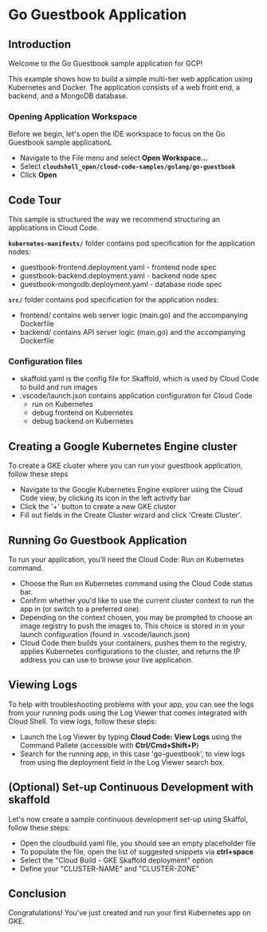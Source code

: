 # Go Guestbook Application #

## Introduction ##

Welcome to the Go Guestbook sample application for GCP!

This example shows how to build a simple multi-tier web application using
Kubernetes and Docker. The application consists of a web front end, a backend, and a MongoDB database.

### Opening Application Workspace ###

Before we begin, let's open the IDE workspace to focus on the Go Guestbook sample applicationL

* Navigate to the <walkthrough-editor-spotlight spotlightId="fileMenu">File</walkthrough-editor-spotlight> menu and select **Open Workspace...**
* Select **`cloudshell_open/cloud-code-samples/golang/go-guestbook`**
* Click **Open**


## Code Tour ##

This sample is structured the way we recommend structuring an applications in Cloud Code.

**`kubernetes-manifests/`** folder contains pod specification for the application nodes:
* <walkthrough-editor-open-file filePath="cloudshell_open/cloud-code-samples/golang/go-guestbook/kubernetes-manifests/guestbook-frontend.deployment.yaml">guestbook-frontend.deployment.yaml</walkthrough-editor-open-file> - frontend node spec
* <walkthrough-editor-open-file filePath="cloudshell_open/cloud-code-samples/golang/go-guestbook/kubernetes-manifests/guestbook-backend.deployment.yaml">guestbook-backend.deployment.yaml</walkthrough-editor-open-file> - backend node spec
* <walkthrough-editor-open-file filePath="cloudshell_open/cloud-code-samples/golang/go-guestbook/kubernetes-manifests/guestbook-mongodb.deployment.yaml">guestbook-mongodb.deployment.yaml</walkthrough-editor-open-file> - database node spec

**`src/`** folder contains pod specification for the application nodes:

* frontend/ contains web server logic (<walkthrough-editor-open-file filePath="cloudshell_open/cloud-code-samples/golang/go-guestbook/src/frontend/main.go">main.go</walkthrough-editor-open-file>)
and the accompanying <walkthrough-editor-open-file filePath="cloudshell_open/cloud-code-samples/golang/go-guestbook/src/frontend/Dockerfile">Dockerfile</walkthrough-editor-open-file> 
* backend/ contains API server logic (<walkthrough-editor-open-file filePath="cloudshell_open/cloud-code-samples/golang/go-guestbook/src/backend/main.go">main.go</walkthrough-editor-open-file>)
and the accompanying <walkthrough-editor-open-file filePath="cloudshell_open/cloud-code-samples/golang/go-guestbook/src/backend/Dockerfile">Dockerfile</walkthrough-editor-open-file> 

### Configuration files ###

* <walkthrough-editor-open-file filePath="cloudshell_open/cloud-code-samples/golang/go-guestbook/skaffold.yaml">skaffold.yaml</walkthrough-editor-open-file> is the config file for Skaffold, which is used by Cloud Code to build and run images
* <walkthrough-editor-open-file filePath="cloudshell_open/cloud-code-samples/golang/go-guestbook/.vscode/launch.json">.vscode/launch.json</walkthrough-editor-open-file> contains application configuration for Cloud Code
  * <walkthrough-editor-select-line filePath="cloudshell_open/cloud-code-samples/golang/go-guestbook/.vscode/launch.json" startLine="4" endLine="12" startCharacterOffset="0" endCharacterOffset="0">run on Kubernetes</walkthrough-editor-select-line>
  * <walkthrough-editor-select-line filePath="cloudshell_open/cloud-code-samples/golang/go-guestbook/.vscode/launch.json" startLine="14" endLine="25" startCharacterOffset="0" endCharacterOffset="0">debug frontend on Kubernetes</walkthrough-editor-select-line>
  * <walkthrough-editor-select-line filePath="cloudshell_open/cloud-code-samples/golang/go-guestbook/.vscode/launch.json" startLine="27" endLine="38" startCharacterOffset="0" endCharacterOffset="0">debug backend on Kubernetes</walkthrough-editor-select-line>

## Creating a Google Kubernetes Engine cluster ##

To create a GKE cluster where you can run your guestbook application, follow these steps
* Navigate to the Google Kubernetes Engine explorer using the Cloud Code view, by clicking its <walkthrough-editor-spotlight spotlightId="fileMenu">icon in the left activity bar</walkthrough-editor-spotlight>
* Click the '+' button to create a new GKE cluster
* Fill out fields in the Create Cluster wizard and click 'Create Cluster'.


## Running Go Guestbook Application ##

To run your application, you'll need the Cloud Code: Run on Kubernetes command.

* Choose the Run on Kubernetes command using the Cloud Code status bar.
* Confirm whether you'd like to use the current cluster context to run the app in (or switch to a preferred one).
* Depending on the context chosen, you may be prompted to choose an image registry to push the images to. This choice is stored in in your launch configuration (found in .vscode/launch.json)
* Cloud Code then builds your containers, pushes them to the registry, applies Kubernetes configurations to the cluster, and returns the IP address you can use to browse your live application.

## Viewing Logs ##

To help with troubleshooting problems with your app, you can see the logs from your running pods using the Log Viewer that comes integrated with Cloud Shell. To view logs, follow these steps:
* Launch the Log Viewer by typing **Cloud Code: View Logs** using the Command Pallete (accessible with **Ctrl/Cmd+Shift+P**)
* Search for the running app, in this case 'go-guestbook', to view logs from using the deployment field in the Log Viewer search box.

## (Optional) Set-up Continuous Development with skaffold

Let's now create a sample continuous development set-up using Skaffol, follow these steps:
* Open the <walkthrough-editor-open-file filePath="cloudshell_open/cloud-code-samples/golang/go-guestbook/cloudbuild.yaml">cloudbuild.yaml</walkthrough-editor-open-file> file, you should see an empty placeholder file
* To populate the file, open the list of suggested snippets via **ctrl+space**
* Select the "Cloud Build - GKE Skaffold deployment" option
* Define your "CLUSTER-NAME" and "CLUSTER-ZONE"

## Conclusion

<walkthrough-conclusion-trophy></walkthrough-conclusion-trophy>

Congratulations! You've just created and run your first Kubernetes app on GKE.

<walkthrough-inline-feedback></walkthrough-inline-feedback>
